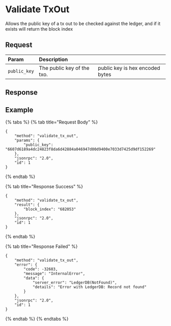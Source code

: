 # Validate TxOut

Allows the public key of a tx out to be checked against the ledger, and if it exists will return the block index

## Request

| Param | Description |  |
| :--- | :--- | :--- |
| `public_key` | The public key of the txo. | public key is hex encoded bytes |

## Response

## Example

{% tabs %}
{% tab title="Request Body" %}
```text
{
    "method": "validate_tx_out",
    "params": {
        "public_key": "6607d6189a4dc24823f8da6d42884a046947d00d9400e7033d7425d9df152269"
    },
    "jsonrpc": "2.0",
    "id": 1
}
```
{% endtab %}

{% tab title="Response Success" %}
```text
{
    "method": "validate_tx_out",
    "result": {
        "block_index": "682053"
    },
    "jsonrpc": "2.0",
    "id": 1
}
```
{% endtab %}

{% tab title="Response Failed" %}
```text
{
    "method": "validate_tx_out",
    "error": {
        "code": -32603,
        "message": "InternalError",
        "data": {
            "server_error": "LedgerDB(NotFound)",
            "details": "Error with LedgerDB: Record not found"
        }
    },
    "jsonrpc": "2.0",
    "id": 1
}
```
{% endtab %}
{% endtabs %}


